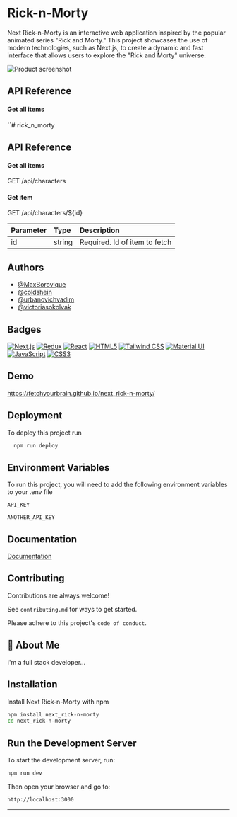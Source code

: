 
# Rick-n-Morty

Next Rick-n-Morty is an interactive web application inspired by the popular animated series "Rick and Morty." This project showcases the use of modern technologies, such as Next.js, to create a dynamic and fast interface that allows users to explore the "Rick and Morty" universe.
<br />

![Product screenshot](https://drive.usercontent.google.com/download?id=1BUY-_GdSDIMANNDmAScg1CEJaoaAi_gy&authuser=0)



## API Reference

#### Get all items

``# rick_n_morty
## API Reference

#### Get all items

  GET /api/characters

#### Get item

  GET /api/characters/${id}

| Parameter | Type     | Description                       |
| :-------- | :------- | :-------------------------------- |
| id        | string | Required. Id of item to fetch |



## Authors

- [@MaxBorovique](https://github.com/MaxBorovique)
- [@coldshein](https://github.com/coldshein)
- [@urbanovichvadim](https://github.com/vadimurbanovich)
- [@victoriasokolvak](https://github.com/victoriasokolvak)


## Badges

[![Next.js](https://img.shields.io/badge/Next.js-000000?style=flat&logo=next.js&logoColor=white)](https://nextjs.org/)
[![Redux](https://img.shields.io/badge/Redux-764ABC?style=flat&logo=redux&logoColor=white)](https://redux.js.org/)
[![React](https://img.shields.io/badge/React-61DAFB?style=flat&logo=react&logoColor=black)](https://reactjs.org/)
[![HTML5](https://img.shields.io/badge/HTML5-E34F26?style=flat&logo=html5&logoColor=white)](https://developer.mozilla.org/en-US/docs/Web/HTML)
[![Tailwind CSS](https://img.shields.io/badge/Tailwind%20CSS-38B2AC?style=flat&logo=tailwind-css&logoColor=white)](https://tailwindcss.com/)
[![Material UI](https://img.shields.io/badge/Material%20UI-007FFF?style=flat&logo=mui&logoColor=white)](https://mui.com/material-ui/)
[![JavaScript](https://img.shields.io/badge/JavaScript-F7DF1E?style=flat&logo=javascript&logoColor=black)](https://www.javascript.com/)
[![CSS3](https://img.shields.io/badge/CSS3-1572B6?style=flat&logo=css3&logoColor=white)](https://www.w3schools.com/css/)



## Demo



https://fetchyourbrain.github.io/next_rick-n-morty/
## Deployment

To deploy this project run

```bash
  npm run deploy
```


## Environment Variables

To run this project, you will need to add the following environment variables to your .env file

`API_KEY`

`ANOTHER_API_KEY`


## Documentation

[Documentation](https://linktodocumentation)


## Contributing

Contributions are always welcome!

See `contributing.md` for ways to get started.

Please adhere to this project's `code of conduct`.


## 🚀 About Me
I'm a full stack developer...


## Installation

Install Next Rick-n-Morty with npm

```bash
npm install next_rick-n-morty
cd next_rick-n-morty
```

## Run the Development Server

To start the development server, run:

```bash
npm run dev
```

Then open your browser and go to:

```bash
http://localhost:3000
```

---

